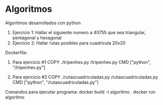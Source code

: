 # Algoritmos
Algoritmos desarrollados con python


1. Ejercicio 1: Hallar el siguiente numero a 40755 que sea triangular, pentagonal y hexagonal
2. Ejercicio 2: Hallar rutas posibles para cuadricula 20x20 


Dockerfile:
1. Para ejercicio #1 
COPY ./tripenhex.py /tripenhex.py
CMD ["python", "/tripenhex.py"]

2. Para ejercicio #2
COPY ./rutascuadriculadas.py /rutascuadriculadas.py
CMD ["python", "/rutascuadriculadas.py"] 


Comandos para ejecutar programa:
docker build -t algoritmo .
docker run algoritmo
